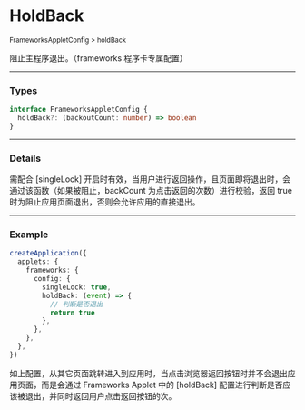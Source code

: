 # HoldBack

<small>FrameworksAppletConfig > holdBack</small>

阻止主程序退出。（frameworks 程序卡专属配置）

---

<h3>Types</h3>

```ts
interface FrameworksAppletConfig {
  holdBack?: (backoutCount: number) => boolean
}
```

---

<h3>Details</h3>

需配合 [singleLock] 开启时有效，当用户进行返回操作，且页面即将退出时，会通过该函数（如果被阻止，backCount 为点击返回的次数）进行校验，返回 true 时为阻止应用页面退出，否则会允许应用的直接退出。

---

<h3>Example</h3>

```ts
createApplication({
  applets: {
    frameworks: {
      config: {
        singleLock: true,
        holdBack: (event) => {
          // 判断是否退出
          return true
        },
      },
    },
  },
})
```

如上配置，从其它页面跳转进入到应用时，当点击浏览器返回按钮时并不会退出应用页面，而是会通过 Frameworks Applet 中的 [holdBack] 配置进行判断是否应该被退出，并同时返回用户点击返回按钮的次。

